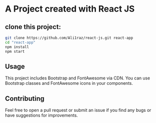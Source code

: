 # A Project created with React JS

## clone this project:

```sh
git clone https://github.com/Ali1raz/react-js.git react-app
cd "react-app"
npm install
npm start
```

## Usage

This project includes Bootstrap and FontAwesome via CDN. You can use Bootstrap classes and FontAwesome icons in your components.

## Contributing

Feel free to open a pull request or submit an issue if you find any bugs or have suggestions for improvements.
